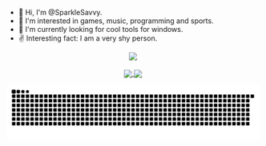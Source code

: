 - 👋 Hi, I'm @SparkleSavvy.
- 👀 I'm interested in games, music, programming and sports.
- 🌱 I'm currently looking for cool tools for windows.
- ✌️ Interesting fact: I am a very shy person.

<p align="center">
  <a href="https://skillicons.dev">
    <img src="https://skillicons.dev/icons?i=windows,linux,cloudflare,py,nodejs,express,bash,tailwind,qt,html,js,cpp&theme=dark" />
  </a>
</p>

<div align="center">
 <a href="https://github.com/anuraghazra/github-readme-stats">
   <img height=200 align="center" src="https://github-readme-stats.vercel.app/api?username=SparkleSavvy&theme=date_night" />
 </a>
 <a href="https://github.com/anuraghazra/convoychat">
   <img height=200 align="center" src="https://github-readme-stats.vercel.app/api/top-langs?username=SparkleSavvy&theme=date_night&layout=compact&langs_count=8&card_width=320" />
 </a>
</div>


<p align="center">
  <picture>
    <source media="(prefers-color-scheme: dark)" srcset="https://raw.githubusercontent.com/SparkleSavvy/SparkleSavvy/refs/heads/main/github-contribution-grid-snake-dark.svg" />
    <source media="(prefers-color-scheme: light)" srcset="https://raw.githubusercontent.com/SparkleSavvy/SparkleSavvy/refs/heads/main/github-contribution-grid-snake.svg" />
    <img alt="github-snake" src="https://raw.githubusercontent.com/SparkleSavvy/SparkleSavvy/refs/heads/main/github-contribution-grid-snake.svg" />
  </picture>
</p>
